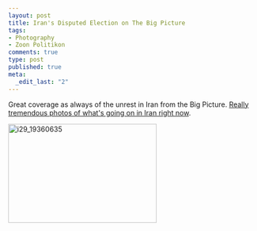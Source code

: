 ```yaml
--- 
layout: post
title: Iran's Disputed Election on The Big Picture
tags: 
- Photography
- Zoon Politikon
comments: true
type: post
published: true
meta: 
  _edit_last: "2"
---
```

Great coverage as always of the unrest in Iran from the Big Picture. <a href="http://www.boston.com/bigpicture/2009/06/irans_disputed_election.html">Really tremendous photos of what's going on in Iran right now</a>.

<a href="http://www.boston.com/bigpicture/2009/06/irans_disputed_election.html"><img src="http://brethorsting.com/blog/wp-content/uploads/2009/06/i29_19360635-300x200.jpg" alt="i29_19360635" title="i29_19360635" width="300" height="200" class="alignnone size-medium wp-image-1252" /></a>
